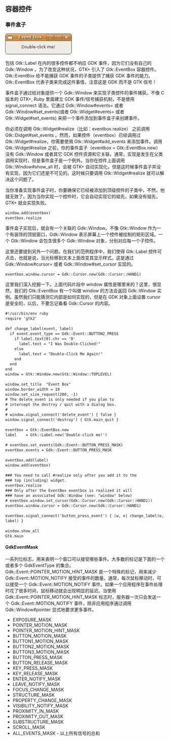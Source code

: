 ## 容器控件

### 事件盒子

![contwidg-eventbox](contwidg-eventbox.png)

包括 Gtk::Label 在内的很多控件都不响应 GDK 事件，因为它们没有自己的 Gdk::Window 。为了改变这种状况，GTK+ 引入了 Gtk::EventBox 容器控件。Gtk::EventBox 给不能捕获 GDK 事件的子类提供了捕获 GDK 事件的能力。Gtk::EventBox 代表子类来完成这件事情，注意这是 GDK 而不是 GTK 信号！

事件盒子通过给对象提供一个 Gdk::Window 来实现子类控件的事件捕获。不像 C 版本的 GTK+, Ruby 里面建立 GDK 事件/信号捕获机制，不是使用 signal_connect 语法。它通过 Gdk::Window#events= 或者 Gdk::Window#set_events(或者 Gtk::Widget#events= 或者 Gtk::Widget#set_events) 来把一个事件添加到事件盒子来创建事件。

你必须在调用 Gtk::Widget#realize（比如：eventbox.realize） 之前调用 Gtk::Didget#set_events 。然而，如果控件（eventbox）已经调用过 Gtk::Widget#realize，你需要使用 Gtk::Widget#add_events 来添加事件。调用 Gtk::Widget#realize 之前，你的事件盒子（eventbox = Gtk::EventBox.new） 没有 Gdk::Window 或者其它 GDK 控件资源和它关联。通常，实现是发生在父类调用实现时，但是事件盒子是一个例外。当你在控件上面调用 Gtk::Window#show_all 时，会被 GTK+ 自动实现化，但是这时候事件盒子并没有实现，因为它们还是不可见的。这时候只要调用 Gtk::Widget#realize 就可以解决这个问题了。

当你准备实现事件盒子时，你要确保它已经被添加到顶级控件的子类中，不然，他就无效了。因为当你实现一个控件时，它会自动实现它的祖先，如果没有祖先，GTK+ 就会实现失败。

	window.add(eventbox)
	eventbox.realize

事件盒子实现后，就会有一个关联的 Gdk::Window。不像 Gtk::Window 作为一个有装饰的顶层窗口，Gdk::Window 表示屏幕上一个控件被绘制的矩形区域。一个 Gtk::Window 会包含很多个 Gdk::Window 对象，分别对应每一个子控件。

这里还要提到另外一个问题。在我们的范例程序中，我们使得 Gtk::Label 控件可点击，也就是说，当光标移到文本上面改变其显示样式。这是通过 Gdk::Window#cursor= 或者 Gdk::Window#set_cursor 实现的。

	eventbox.window.cursor = Gdk::Cursor.new(Gdk::Cursor::HAND1)

这里我们深入挖掘一下。上面代码片段中 window 属性是哪里来的？这里，很显然，我们的 Gtk::EventBox 有一个叫做 window 的方法会返回 Gdk::Window 实例。虽然我们只能猜测它内部是如何实现的，但是在 GDK 对象上面设置 cursor 是安全的，以后，不要忘记看看 Gdk::Cursor 的内容。

	#!/usr/bin/env ruby
	require 'gtk2'
	
	def change_label(event, label)
	  if event.event_type == Gdk::Event::BUTTON2_PRESS
	    if label.text[0].chr == 'D'
	      label.text = "I Was Double-Clicked!"
	    else
	      label.text = "Double-Click Me Again!"
	    end
	  end
	end
	window = Gtk::Window.new(Gtk::Window::TOPLEVEL)
	
	window.set_title  "Event Box"
	window.border_width = 10
	window.set_size_request(200, -1)
	# The delete_event is only needed if you plan to
	# intercept the destroy / quit with a dialog box.
	#
	# window.signal_connect('delete_event') { false }
	window.signal_connect('destroy') { Gtk.main_quit }
	
	eventbox = Gtk::EventBox.new
	label    = Gtk::Label.new('Double-click me!')
	
	# eventbox.set_events(Gdk::Event::BUTTON_PRESS_MASK)
	eventbox.events = Gdk::Event::BUTTON_PRESS_MASK
	
	eventbox.add(label)
	window.add(eventbox)
	
	### You need to call #realize only after you add it to the
	### top (including) widget.
	eventbox.realize
	### Only after the EventBox eventbox is realized it will
	### have an associated Gdk::Window (see: "window" below)
	# eventbox.window.set_cursor(Gdk::Cursor.new(Gdk::Cursor::HAND1))
	eventbox.window.cursor = Gdk::Cursor.new(Gdk::Cursor::HAND1)
	
	eventbox.signal_connect('button_press_event') { |w, e| change_label(e, label) }
	
	window.show_all
	Gtk.main

#### GdkEventMask

一系列位标志，用来表明一个窗口可以接受哪些事件。大多数的标记是下面的一个或者多个 GdkEventType 的集合。Gdk::Event::POINTER_MOTION_HINT_MASK 是一个特殊的标记，用来减少 Gdk::Event::MOTION_NOTIFY 接受的事件的数量。通常，每次鼠标移动时，可以接受一个 Gdk::Event::MOTION_NOTIFY 事件。如果一个应用程序在事件处理时花了很多时间，鼠标移动就会出现明显的延迟。当使用 Gdk::Event::POINTER_MOTION_HINT_MASK 标志时，服务器一次只会发送一个 Gdk::Event::MOTION_NOTIFY 事件，除非应用程序通过调用 Gdk::Window#pointer 显式地要求更多事件。

+ EXPOSURE_MASK
+ POINTER_MOTION_MASK
+ POINTER_MOTION_HINT_MASK
+ BUTTON_MOTION_MASK
+ BUTTON1_MOTION_MASK
+ BUTTON2_MOTION_MASK
+ BUTTON3_MOTION_MASK
+ BUTTON_PRESS_MASK
+ BUTTON_RELEASE_MASK
+ KEY_PRESS_MASK
+ KEY_RELEASE_MASK
+ ENTER_NOTIFY_MASK
+ LEAVE_NOTIFY_MASK
+ FOCUS_CHANGE_MASK
+ STRUCTURE_MASK
+ PROPERTY_CHANGE_MASK
+ VISIBILITY_NOTIFY_MASK
+ PROXIMITY_IN_MASK
+ PROXIMITY_OUT_MASK
+ SUBSTRUCTURE_MASK
+ SCROLL_MASK
+ ALL_EVENTS_MASK - 以上所有信号的总和
